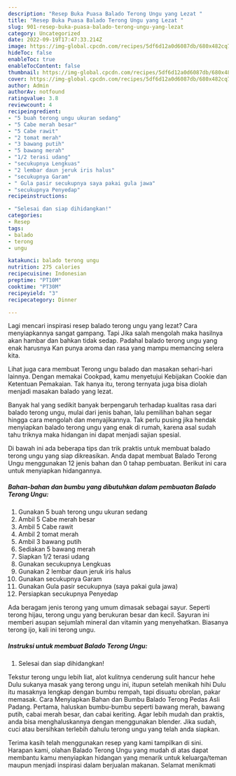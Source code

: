 ```yaml
---
description: "Resep Buka Puasa Balado Terong Ungu yang Lezat "
title: "Resep Buka Puasa Balado Terong Ungu yang Lezat "
slug: 901-resep-buka-puasa-balado-terong-ungu-yang-lezat
category: Uncategorized
date: 2022-09-19T17:47:33.214Z
image: https://img-global.cpcdn.com/recipes/5df6d12a0d6087db/680x482cq70/balado-terong-ungu-foto-resep-utama.jpg
hideToc: false
enableToc: true
enableTocContent: false
thumbnail: https://img-global.cpcdn.com/recipes/5df6d12a0d6087db/680x482cq70/balado-terong-ungu-foto-resep-utama.jpg
cover: https://img-global.cpcdn.com/recipes/5df6d12a0d6087db/680x482cq70/balado-terong-ungu-foto-resep-utama.jpg
author: Admin
authorAv: notfound
ratingvalue: 3.8
reviewcount: 4
recipeingredient:
- "5 buah terong ungu ukuran sedang"
- "5 Cabe merah besar"
- "5 Cabe rawit"
- "2 tomat merah"
- "3 bawang putih"
- "5 bawang merah"
- "1/2 terasi udang"
- "secukupnya Lengkuas"
- "2 lembar daun jeruk iris halus"
- "secukupnya Garam"
- " Gula pasir secukupnya saya pakai gula jawa"
- "secukupnya Penyedap"
recipeinstructions:

- "Selesai dan siap dihidangkan!"
categories:
- Resep
tags:
- balado
- terong
- ungu

katakunci: balado terong ungu 
nutrition: 275 calories
recipecuisine: Indonesian
preptime: "PT10M"
cooktime: "PT30M"
recipeyield: "3"
recipecategory: Dinner

---
```



Lagi mencari inspirasi resep balado terong ungu yang lezat? Cara menyiapkannya sangat gampang. Tapi Jika salah mengolah maka hasilnya akan hambar dan bahkan tidak sedap. Padahal balado terong ungu yang enak harusnya Kan punya aroma dan rasa yang mampu memancing selera kita.


Lihat juga cara membuat Terong ungu balado dan masakan sehari-hari lainnya. Dengan memakai Cookpad, kamu menyetujui Kebijakan Cookie dan Ketentuan Pemakaian. Tak hanya itu, terong ternyata juga bisa diolah menjadi masakan balado yang lezat.

Banyak hal yang sedikit banyak berpengaruh terhadap kualitas rasa dari balado terong ungu, mulai dari jenis bahan, lalu pemilihan bahan segar hingga cara mengolah dan menyajikannya. Tak perlu pusing jika hendak menyiapkan balado terong ungu yang enak di rumah, karena asal sudah tahu triknya maka hidangan ini dapat menjadi sajian spesial.


Di bawah ini ada beberapa tips dan trik praktis untuk membuat balado terong ungu yang siap dikreasikan. Anda dapat membuat Balado Terong Ungu menggunakan 12 jenis bahan dan 0 tahap pembuatan. Berikut ini cara untuk menyiapkan hidangannya.

<!--inarticleads1-->

##### Bahan-bahan dan bumbu yang dibutuhkan dalam pembuatan Balado Terong Ungu:

1. Gunakan 5 buah terong ungu ukuran sedang
1. Ambil 5 Cabe merah besar
1. Ambil 5 Cabe rawit
1. Ambil 2 tomat merah
1. Ambil 3 bawang putih
1. Sediakan 5 bawang merah
1. Siapkan 1/2 terasi udang
1. Gunakan secukupnya Lengkuas
1. Gunakan 2 lembar daun jeruk iris halus
1. Gunakan secukupnya Garam
1. Gunakan  Gula pasir secukupnya (saya pakai gula jawa)
1. Persiapkan secukupnya Penyedap


Ada beragam jenis terong yang umum dimasak sebagai sayur. Seperti terong hijau, terong ungu yang berukuran besar dan kecil. Sayuran ini memberi asupan sejumlah mineral dan vitamin yang menyehatkan. Biasanya terong ijo, kali ini terong ungu. 

<!--inarticleads2-->

##### Instruksi untuk membuat Balado Terong Ungu:


1. Selesai dan siap dihidangkan!

Tekstur terong ungu lebih liat, alot kulitnya cenderung sulit hancur hehe Dulu sukanya masak yang terong ungu ini, itupun setelah menikah hihi Dulu itu masaknya lengkap dengan bumbu rempah, tapi disuatu obrolan, pakar memasak. Cara Menyiapkan Bahan dan Bumbu Balado Terong Pedas Asli Padang. Pertama, haluskan bumbu-bumbu seperti bawang merah, bawang putih, cabai merah besar, dan cabai keriting. Agar lebih mudah dan praktis, anda bisa menghaluskannya dengan menggunakan blender. Jika sudah, cuci atau bersihkan terlebih dahulu terong ungu yang telah anda siapkan. 

Terima kasih telah menggunakan resep yang kami tampilkan di sini. Harapan kami, olahan Balado Terong Ungu yang mudah di atas dapat membantu kamu menyiapkan hidangan yang menarik untuk keluarga/teman maupun menjadi inspirasi dalam berjualan makanan. Selamat menikmati
